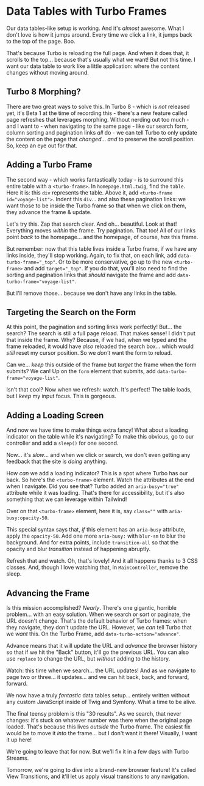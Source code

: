 # Data Tables with Turbo Frames

Our data tables-like setup is working. And it's *almost* awesome. What I don't love
is how it jumps around. Every time we click a link, it jumps back to the top of the
page. Boo.

That's because Turbo is reloading the full page. And when it does that, it scrolls
to the top... because that's usually what we want! But not this time. I want our
data table to work like a little application: where the content changes without moving
around.

## Turbo 8 Morphing?

There are two great ways to solve this. In Turbo 8 - which is *not* released yet,
it's Beta 1 at the time of recording this - there's a new feature called page
refreshes that leverages morphing. Without nerding out too much - and I want to -
when navigating to the same page - like our search form, column sorting and
pagination links *all* do - we can tell Turbo to only update the content on the
page that *changed*... *and* to preserve the scroll position. So, keep an eye out
for that.

## Adding a Turbo Frame

The second way - which works fantastically today - is to surround this entire table
with a `<turbo-frame>`. In `homepage.html.twig`, find the `table`. Here it is:
this `div` represents the table. Above it, add `<turbo-frame id="voyage-list">`.
Indent this `div`... and also these pagination links: we want those to be inside
the Turbo frame so that when we click on them, they advance the frame & update.

Let's try this. Zap that search clear. And oh... beautiful. Look at that! Everything
moves *within* the frame. Try pagination. That too! All of our links point *back*
to the homepage... and the homepage, of course, *has* this frame.

But remember: now that this table lives inside a Turbo frame, if we have any links
inside, they'll stop working. Again, to fix that, on each link, add
`data-turbo-frame="_top"`. Or to be more conservative, go up to the new
`<turbo-frame>` and add `target="_top"`. If you do that, you'll also need to find
the sorting and pagination links that *should* navigate the frame and add
`data-turbo-frame="voyage-list"`.

But I'll remove those... because we don't have any links in the table.

## Targeting the Search on the Form

At this point, the pagination and sorting links work perfectly! But...
the search? The search is still a full page reload. That makes sense! I didn't put
that inside the frame. Why? Because, if we had, when we typed and the frame reloaded,
it would have *also* reloaded the search box... which would *still* reset my cursor
position. So we *don't* want the form to reload.

Can we... *keep* this outside of the frame but *target* the frame when
the form submits? We can! Up on the `form` element that submits, add
`data-turbo-frame="voyage-list"`.

Isn't that cool? Now when we refresh: watch. It's perfect! The table loads,
but I *keep* my input focus. This is gorgeous.

## Adding a Loading Screen

And now we have time to make things extra fancy! What about a loading indicator
on the table while it's navigating? To make this obvious, go to our controller
and add a `sleep()` for one second.

Now... it's *slow*... and when we click or search, we don't even getting any
feedback that the site is *doing* anything.

How *can* we add a loading indicator? This is a spot where Turbo has
our back. So here's the `<turbo-frame>` element. Watch the attributes at the end
when I navigate. Did you see that? Turbo added an `aria-busy="true"` attribute
while it was loading. That's there for accessibility, but it's also something that
we can leverage within Tailwind!

Over on that `<turbo-frame>` element, here it is, say `class=""` with
`aria-busy:opacity-50`.

This special syntax says that, *if* this element has an `aria-busy` attribute,
apply the `opacity-50`. Add one more `aria-busy:` with `blur-sm` to blur the
background. And for extra points, include `transition-all` so that the opacity
and blur *transition* instead of happening abruptly.

Refresh that and watch. Oh, that's lovely! And it all happens thanks to 3 CSS classes.
And, though I love watching that, in `MainController`, remove the sleep.

## Advancing the Frame

Is this mission accomplished? *Nearly*. There's one gigantic, horrible problem...
with an easy solution. When we search or sort or paginate, the URL doesn't change.
That's the default behavior of Turbo frames: when they navigate, they don't update
the URL. However, we *can* tell Turbo that we *want* this. On the Turbo
Frame, add `data-turbo-action="advance"`.

Advance means that it will update the URL and *advance* the browser history so
that if we hit the "Back" button, it'll go the previous URL. You can also
use `replace` to change the URL, but *without* adding to the history.

Watch: this time when we search... the URL updates! And as we navigate to page
two or three... it updates... and we can hit back, back, and forward, forward.

We now have a truly *fantastic* data tables setup... entirely written without
any custom JavaScript inside of Twig and Symfony. What a time to be alive.

The final teensy problem is this "30 results". As we search, that never changes:
it's stuck on whatever number was there when the original page loaded. That's because
this lives *outside* the Turbo frame. The easiest fix would be to move it
*into* the frame... but I don't want it there! Visually, I want it up here!

We're going to leave that for now. But we'll fix it in a few days with Turbo
Streams.

Tomorrow, we're going to dive into a brand-new browser feature! It's
called View Transitions, and it'll let us apply visual transitions to any navigation.
